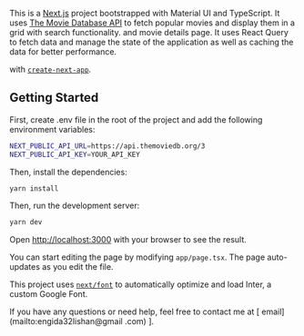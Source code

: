 This is a [Next.js](https://nextjs.org/) project bootstrapped with Material UI and TypeScript. It uses [The Movie Database API](https://www.themoviedb.org/documentation/api) to fetch popular movies and display them in a grid with search functionality. and movie details page.
It uses React Query to fetch data and manage the state of the application as well as caching the data for better performance.

 with [`create-next-app`](https://github.com/vercel/next.js/tree/canary/packages/create-next-app).

## Getting Started


First, create .env file in the root of the project and add the following environment variables:

```bash
NEXT_PUBLIC_API_URL=https://api.themoviedb.org/3
NEXT_PUBLIC_API_KEY=YOUR_API_KEY
```

Then, install the dependencies:
  
  ```bash 
  yarn install
  ```
Then, run the development server:

```bash
yarn dev
```


 

Open [http://localhost:3000](http://localhost:3000) with your browser to see the result.

You can start editing the page by modifying `app/page.tsx`. The page auto-updates as you edit the file.

This project uses [`next/font`](https://nextjs.org/docs/basic-features/font-optimization) to automatically optimize and load Inter, a custom Google Font.
 
If you have any questions or need help, feel free to contact me at [ email](mailto:engida32lishan@gmail .com) ].
 
 